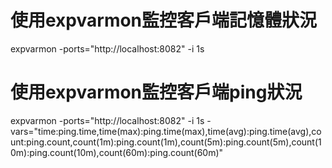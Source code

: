 # 使用expvarmon監控客戶端記憶體狀況
expvarmon -ports="http://localhost:8082" -i 1s

# 使用expvarmon監控客戶端ping狀況
expvarmon -ports="http://localhost:8082" -i 1s -vars="time:ping.time,time(max):ping.time(max),time(avg):ping.time(avg),count:ping.count,count(1m):ping.count(1m),count(5m):ping.count(5m),count(10m):ping.count(10m),count(60m):ping.count(60m)"